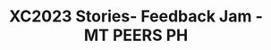 ---
title: XC2023 Stories- Feedback Jam - MT PEERS PH
redirect_to: https://jamboard.google.com/d/1LOfP80NyJpfrPWV-EtRwsGih7Z8rDg_pPY0U72L50f4/edit?usp=sharing
redirect_from: 
  - /XC23StoriesJam_MTPeersPH
  - /xc23storiesjam_mtpeersph
---